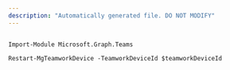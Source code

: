 ```yaml
---
description: "Automatically generated file. DO NOT MODIFY"
---
```


```powershellv1

Import-Module Microsoft.Graph.Teams

Restart-MgTeamworkDevice -TeamworkDeviceId $teamworkDeviceId

```